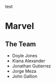 test
# Marvel

## The Team
- Doyle Jones
- Kiana Alexander
- Jonathan Gutierrez
- Jorge Meza
- John Gallion